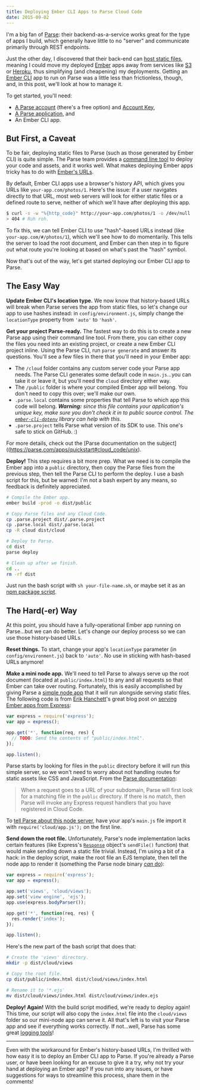 ```yaml
---
title: Deploying Ember CLI Apps to Parse Cloud Code
date: 2015-09-02
---
```


I'm a big fan of [Parse](https://parse.com/): their backend-as-a-service works great for the type of apps I build, which generally have little to no "server" and communicate primarily through REST endpoints.

<!-- more -->

Just the other day, I discovered that their back-end can [host static files](http://blog.parse.com/announcements/goodbye-web-servers-hello-parse-hosting/), meaning I could move my deployed [Ember](http://emberjs.com/) apps away from services like [S3](http://aws.amazon.com/s3/) or [Heroku](https://www.heroku.com/), thus simplifying (and cheapening) my deployments. Getting an [Ember CLI](http://www.ember-cli.com/) app to run on Parse was a little less than frictionless, though, and, in this post, we'll look at how to manage it.

To get started, you'll need:

* [A Parse account](https://www.parse.com/signup) (there's a free option) and [Account Key](https://parse.com/account/keys),
* [A Parse application](https://parse.com/apps), and
* An Ember CLI app.

## But First, a Caveat

To be fair, deploying static files to Parse (such as those generated by Ember CLI) is quite simple. The Parse team provides a [command line tool](https://parse.com/docs/js/guide#command-line) to deploy your code and assets, and it works well. What makes deploying Ember apps tricky has to do with [Ember's URLs](http://guides.emberjs.com/v2.0.0/routing/specifying-the-location-api/).

By default, Ember CLI apps use a browser's history API, which gives you URLs like `your-app.com/photos/1`. Here's the issue: if a user navigates directly to that URL, most web servers will look for either static files or a defined route to serve, neither of which we'll have after deploying this app.

``` bash
$ curl -s -w "%{http_code}" http://your-app.com/photos/1 -o /dev/null
> 404 # Ruh roh.
```

To fix this, we can tell Ember CLI to use "hash"-based URLs instead (like `your-app.com/#/photos/1`), which we'll see how to do momentarily. This tells the server to load the root document, and Ember can then step in to figure out what route you're looking at based on what's past the "hash" symbol.

Now that's out of the way, let's get started deploying our Ember CLI app to Parse.

## The Easy Way

**Update Ember CLI's location type.** We now know that history-based URLs will break when Parse serves the app from static files, so let's change our app to use hashes instead: in `config/environment.js`, simply change the `locationType` property from `'auto'` to `'hash'`.

**Get your project Parse-ready.** The fastest way to do this is to create a new Parse app using their command line tool. From there, you can either copy the files you need into an existing project, or create a new Ember CLI project inline. Using the Parse CLI, run `parse generate` and answer its questions. You'll see a few files in there that you'll need in your Ember app:

* The `/cloud` folder contains any custom server code your Parse app needs. The Parse CLI generates some default code in `main.js`...you can take it or leave it, but you'll need the `cloud` directory either way.
* The `/public` folder is where your compiled Ember app will belong. You don't need to copy this over; we'll make our own.
* `.parse.local` contains some properties that tell Parse to which app this code will belong. _**Warning:** since this file contains your application's unique key, make sure you don't check it in to public source control. The [`ember-cli-dotenv`](https://github.com/fivetanley/ember-cli-dotenv) library can help with this._
* `.parse.project` tells Parse what version of its SDK to use. This one's safe to stick on GitHub. :)

For more details, check out the [Parse documentation on the subject]((https://parse.com/apps/quickstart#cloud_code/unix).

**Deploy!** This step requires a bit more prep. What we need is to compile the Ember app into a `public` directory, then copy the Parse files from the previous step, then tell the Parse CLI to perform the deploy. I use a bash script for this, but be warned: I'm not a bash expert by any means, so feedback is definitely appreciated.

``` bash
# Compile the Ember app.
ember build -prod -o dist/public

# Copy Parse files and any Cloud Code.
cp .parse.project dist/.parse.project
cp .parse.local dist/.parse.local
cp -R cloud dist/cloud

# Deploy to Parse.
cd dist
parse deploy

# Clean up after we finish.
cd ..
rm -rf dist
```

Just run the bash script with `sh your-file-name.sh`, or maybe set it as an [npm package script](https://docs.npmjs.com/cli/run-script).

## The Hard(-er) Way

At this point, you should have a fully-operational Ember app running on Parse...but we can do better. Let's change our deploy process so we can use those history-based URLs.

**Reset things.** To start, change your app's `locationType` parameter (in `config/environment.js`) back to `'auto'`. No use in sticking with hash-based URLs anymore!

**Make a mini node app.** We'll need to tell Parse to always serve up the root document (located at `public/index.html`) to any and all requests so that Ember can take over routing. Fortunately, this is easily accomplished by giving Parse a [simple node app](http://blog.parse.com/announcements/building-parse-web-apps-with-the-express-web-framework/) that it will run alongside serving static files. The following code is from [Erik Hanchett](https://twitter.com/erikch)'s great blog post on [serving Ember apps from Express](http://www.programwitherik.com/setup-your-ember-project-with-node/):

``` js
var express = require('express');
var app = express();

app.get('*', function(req, res) {
  // TODO: Send the contents of "public/index.html".
});

app.listen();
```

Parse starts by looking for files in the `public` directory before it will run this simple server, so we won't need to worry about not handling routes for static assets like CSS and JavaScript. From the [Parse documentation](https://parse.com/docs/js/guide#hosting-static-content):

> When a request goes to a URL of your subdomain, Parse will first look for a matching file in the `public` directory. If there is no match, then Parse will invoke any Express request handlers that you have registered in Cloud Code.

To [tell Parse about this node server](https://parse.com/docs/js/guide#hosting-creating-a-web-app), have your app's `main.js` file import it with `require('cloud/app.js');` on the first line.

**Send down the root file.** Unfortunately, Parse's node implementation lacks certain features (like Express's [`Response`](http://expressjs.com/api.html#res) object's `sendFile()` function) that would make sending down a static file trivial. Instead, I'm using a bit of a hack: in the deploy script, make the root file an EJS template, then tell the node app to render it (something the Parse node binary [_can_ do](https://parse.com/docs/js/guide#hosting-rendering-templates)):

``` js
var express = require('express');
var app = express();

app.set('views', 'cloud/views');
app.set('view engine', 'ejs');
app.use(express.bodyParser());

app.get('*', function(req, res) {
  res.render('index');
});

app.listen();
```

Here's the new part of the bash script that does that:

``` bash
# Create the 'views' directory.
mkdir -p dist/cloud/views

# Copy the root file.
cp dist/public/index.html dist/cloud/views/index.html

# Rename it to '*.ejs'
mv dist/cloud/views/index.html dist/cloud/views/index.ejs
```

**Deploy! Again!** With the build script modified, we're ready to deploy again! This time, our script will also copy the `index.html` file into the `cloud/views` folder so our mini-node app can serve it. All that's left is to visit your Parse app and see if everything works correctly. If not...well, Parse has some great [logging tools](https://parse.com/docs/js/guide#command-line-reading-the-logs)!

---

Even with the workaround for Ember's history-based URLs, I'm thrilled with how easy it is to deploy an Ember CLI app to Parse. If you're already a Parse user, or have been looking for an excuse to give it a try, why not try your hand at deploying an Ember app? If you run into any issues, or have suggestions for ways to streamline this process, share them in the comments!
